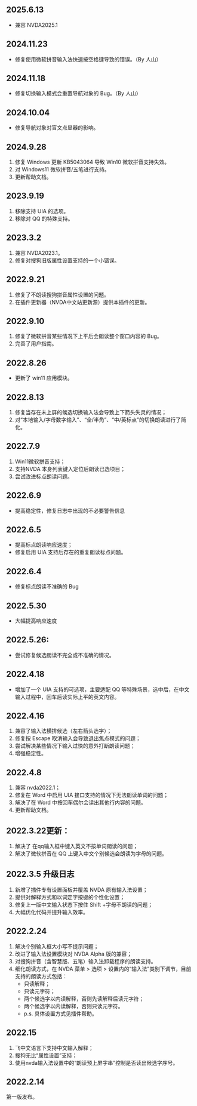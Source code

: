 ## 2025.6.13
* 兼容 NVDA2025.1

## 2024.11.23
* 修复使用微软拼音输入法快速按空格键导致的错误。（By 人山）

## 2024.11.18
* 修复切换输入模式会重置导航对象的 Bug。（By 人山）


## 2024.10.04
* 修复导航对象对盲文点显器的影响。

## 2024.9.28
1. 修复 Windows 更新 KB5043064 导致 Win10 微软拼音支持失效。
2. 对 Windows11 微软拼音/五笔进行支持。
3. 更新帮助文档。

## 2023.9.19
1. 移除支持 UIA 的选项。
2. 移除对 QQ 的特殊支持。

## 2023.3.2
1. 兼容 NVDA2023.1。
2. 修复对搜狗旧版属性设置支持的一个小错误。

## 2022.9.21
1. 修复了不朗读搜狗拼音属性设置的问题。
2. 在插件更新器（NVDA中文站更新源）提供本插件的更新。

## 2022.9.10
1. 修复了微软拼音某些情况下上平后会朗读整个窗口内容的 Bug。
2. 完善了用户指南。

## 2022.8.26
- 更新了 win11 应用模块。

## 2022.8.13
1. 修复当存在未上屏的候选切换输入法会导致上下箭头失灵的情况；
2. 对“本地输入/字母数字输入”、“全/半角”、“中/英标点”的切换朗读进行了简化。

## 2022.7.9
1. Win11微软拼音支持；
2. 支持NVDA 本身列表键入定位后朗读已选项目；
3. 尝试改进标点朗读问题。

## 2022.6.9
- 提高稳定性，修复日志中出现的不必要警告信息

## 2022.6.5
- 提高标点朗读响应速度；
- 修复启用 UIA  支持后存在的重复朗读标点问题。


## 2022.6.4
- 修复标点朗读不准确的 Bug

## 2022.5.30
- 大幅提高响应速度

## 2022.5.26:
- 尝试修复候选朗读不完全或不准确的情况。

## 2022.4.18
- 增加了一个 UIA 支持的可选项，主要适配 QQ 等特殊场景，选中后，在中文输入过程中，回车后读实际上平的英文内容。

## 2022.4.16
 1. 兼容了输入法横排候选（左右箭头选字）；
2. 修复按 Escape 取消输入会导致退出焦点模式的问题；
3. 尝试解决某些情况下输入过快的意外打断朗读问题；
4. 增强稳定性。

## 2022.4.8
 1. 兼容 nvda2022.1；
2. 修复在 Word 中启用 UIA 接口支持的情况下无法朗读单词的问题；
3. 解决了在 Word 中按回车偶尔会读出其他行内容的问题。
4. 更新帮助文档。

##  2022.3.22更新：
1. 解决了 在qq输入框中键入英文不按单词朗读的问题；
2. 解决了微软拼音在 QQ 上键入中文个别候选会朗读为字母的问题。

##  2022.3.5 升级日志
1. 新增了插件专有设置面板并覆盖 NVDA 原有输入法设置；
2. 提供对解释方式和以词定字按键的个性化设置；
3. 修复上一版中文输入状态下按住 Shift +字母不朗读的问题；
4. 大幅优化代码并提升输入效率。

##  2022.2.24
1. 解决个别输入框大小写不提示问题；
2. 改进了输入法设置模块对 NVDA Alpha 版的兼容；
3. 对搜狗拼音（含智慧版、五笔）输入法卸载程序的朗读支持。
4. 细化朗读方式，在 NVDA 菜单 > 选项 > 设置内的“输入法”类别下调节，目前支持的朗读方式包括：
    - 只读解释；
    - 只读元字符；
    - 两个候选字以内读解释，否则先读解释后读元字符；
    - 两个候选字以内读解释，否则只读元字符。
    - p.s. 具体设置方式见插件帮助。


## 2022.15
 1. 飞中文语言下支持中文输入解释；
2. 搜狗无比“属性设置”支持；
3. 使用nvda输入法设置中的“朗读预上屏字串”控制是否读出候选字序号。


## 2022.2.14
第一版发布。
